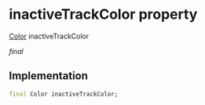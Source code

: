 


# inactiveTrackColor property






[Color](https://api.flutter.dev/flutter/dart-ui/Color-class.html) inactiveTrackColor
  
_final_






## Implementation

```dart
final Color inactiveTrackColor;


```







